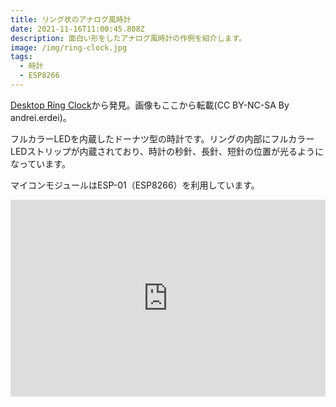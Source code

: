 ```yaml
---
title: リング状のアナログ風時計
date: 2021-11-16T11:00:45.808Z
description: 面白い形をしたアナログ風時計の作例を紹介します。
image: /img/ring-clock.jpg
tags:
  - 時計
  - ESP8266
---
```

[Desktop Ring Clock](https://www.instructables.com/Desktop-Ring-Clock/)から発見。画像もここから転載(CC BY-NC-SA By andrei.erdei)。

フルカラーLEDを内蔵したドーナツ型の時計です。リングの内部にフルカラーLEDストリップが内蔵されており、時計の秒針、長針、短針の位置が光るようになっています。

マイコンモジュールはESP-01（ESP8266）を利用しています。

<iframe width="100%" height="315" src="https://www.youtube.com/embed/1w7zy3IAER0" title="YouTube video player" frameborder="0" allow="accelerometer; autoplay; clipboard-write; encrypted-media; gyroscope; picture-in-picture" allowfullscreen></iframe>
